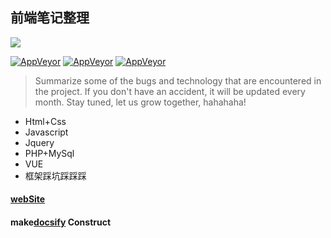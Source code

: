 ## 前端笔记整理

![](<https://img.shields.io/badge/author-xiaohuwei-red.svg?style=for-the-badge&logo=appveyor>)

[![AppVeyor](https://img.shields.io/appveyor/ci/doyoe/css-handbook.svg)](https://ci.appveyor.com/project/doyoe/css-handbook) [![AppVeyor](https://img.shields.io/static/v1.svg?label=lisense&message=Apache-2.0&color=success&?style=flat&logo=appveyor)](https://xiaohuwei.cn)  [![AppVeyor](https://img.shields.io/static/v1.svg?label=link&message=996.icu&color=orange)](https://996.icu/#/zh_CN)

>  Summarize some of the bugs and technology that are encountered in the project. If you don't have an accident, it will be updated every month. Stay tuned, let us grow together, hahahaha!

- Html+Css
- Javascript
- Jquery
- PHP+MySql
- VUE
- 框架踩坑踩踩踩

#### [webSite](https://docs.xiaohuwei.cn/) 

#### make[docsify](https://github.com/QingWei-Li/docsify) Construct
